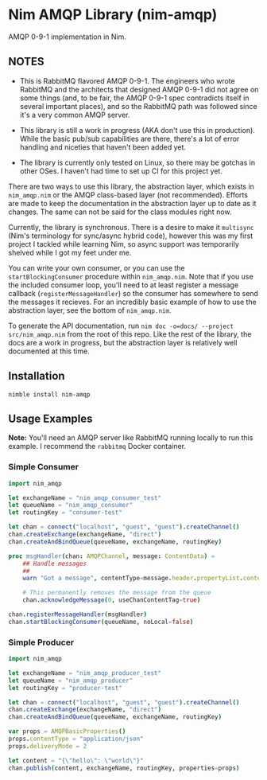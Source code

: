 # Nim AMQP Library (nim-amqp)
AMQP 0-9-1 implementation in Nim.  

## NOTES
* This is RabbitMQ flavored AMQP 0-9-1.  The engineers who wrote RabbitMQ and the architects that designed AMQP 0-9-1 did not agree on some things (and, to be fair, the AMQP 0-9-1 spec contradicts itself in several important places), and so the RabbitMQ path was followed since it's a very common AMQP server.

* This library is still a work in progress (AKA don't use this in production).  While the basic pub/sub capabilities are there, there's a lot of error handling and niceties that haven't been added yet.
* The library is currently only tested on Linux, so there may be gotchas in other OSes. I haven't had time to set up CI for this project yet.
 
There are two ways to use this library, the abstraction layer, which exists in `nim_amqp.nim` or the AMQP class-based layer (not recommended).  Efforts are made to keep the documentation in the abstraction layer up to date as it changes.  The same can not be said for the class modules right now.

Currently, the library is synchronous.  There is a desire to make it `multisync` (Nim's terminology for sync/async hybrid code), however this was my first project I tackled while learning Nim, so async support was temporarily shelved while I got my feet under me.

You can write your own consumer, or you can use the `startBlockingConsumer` procedure within `nim_amqp.nim`.  Note that if you use the included consumer loop, you'll need to at least register a message callback (`registerMessageHandler`) so the consumer has somewhere to send the messages it recieves.  For an incredibly basic example of how to use the abstraction layer, see the bottom of `nim_amqp.nim`.

To generate the API documentation, run `nim doc -o=docs/ --project src/nim_amqp.nim` from the root of this repo. Like the rest of the library, the docs are a work in progress, but the abstraction layer is relatively well documented at this time.

## Installation
```
nimble install nim-amqp
```

## Usage Examples
**Note:** You'll need an AMQP server like RabbitMQ running locally to run this example. I recommend the `rabbitmq` Docker container.

### Simple Consumer
```nim
import nim_amqp

let exchangeName = "nim_amqp_consumer_test"
let queueName = "nim_amqp_consumer"
let routingKey = "consumer-test"

let chan = connect("localhost", "guest", "guest").createChannel()
chan.createExchange(exchangeName, "direct")
chan.createAndBindQueue(queueName, exchangeName, routingKey)

proc msgHandler(chan: AMQPChannel, message: ContentData) =
    ## Handle messages
    ##
    warn "Got a message", contentType=message.header.propertyList.contentType, body=message.body.readAll()

    # This permanently removes the message from the queue
    chan.acknowledgeMessage(0, useChanContentTag=true)

chan.registerMessageHandler(msgHandler)
chan.startBlockingConsumer(queueName, noLocal=false)
```

### Simple Producer
```nim
import nim_amqp

let exchangeName = "nim_amqp_producer_test"
let queueName = "nim_amqp_producer"
let routingKey = "producer-test"

let chan = connect("localhost", "guest", "guest").createChannel()
chan.createExchange(exchangeName, "direct")
chan.createAndBindQueue(queueName, exchangeName, routingKey)

var props = AMQPBasicProperties()
props.contentType = "application/json"
props.deliveryMode = 2

let content = "{\"hello\": \"world\"}"
chan.publish(content, exchangeName, routingKey, properties=props)
```